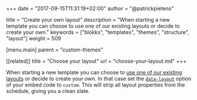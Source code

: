 +++
date            = "2017-09-15T11:31:19+02:00"
author          = "@patrickpietens"

title           = "Create your own layout"
description     = "When starting a new template you can choose to use one of our existing layouts or decide to create your own."
keywords        = ["blokks", "templates", "themes", "structure", "layout"]
weight          = 509

[menu.main]
parent          = "custom-themes"

[[related]]
title = "Choose your layout"
url = "choose-your-layout.md"
+++

When starting a new template you can choose to [use one of our existing layouts](choose-your-layout.md) or decide to create your own. In that case set the [`data-layout`](http://configure/layouts) option of your embed code to `custom`. This will strip all layout properties from the schedule, giving you a clean slate.